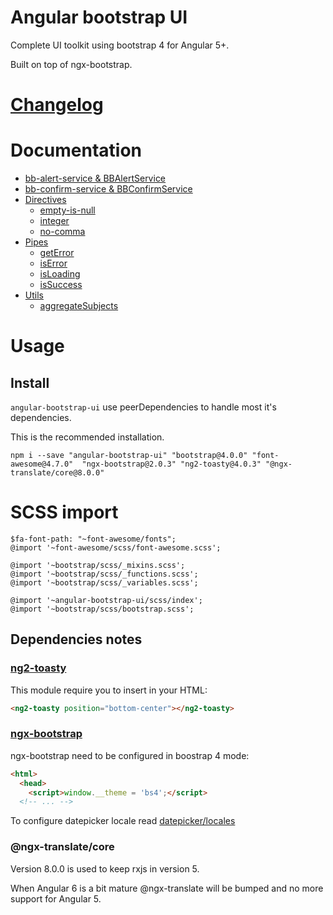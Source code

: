 # Angular bootstrap UI

Complete UI toolkit using bootstrap 4 for Angular 5+.

Built on top of ngx-bootstrap.

# [Changelog](https://github.com/llafuente/angular-bootstrap-ui/blob/master/CHANGELOG.md)

# Documentation

* [bb-alert-service &amp; BBAlertService](src/services/alert/README.md)
* [bb-confirm-service &amp; BBConfirmService](src/services/alert/README.md)
* [Directives](src/directives/README.md)
  * [empty-is-null](src/directives/README.md#empty-is-null)
  * [integer](src/directives/README.md#integer)
  * [no-comma](src/directives/README.md#no-comma)
* [Pipes](src/pipes/README.md)
  * [getError](src/pipes/README.md#geterror)
  * [isError](src/pipes/README.md#iserror)
  * [isLoading](src/pipes/README.md#isloading)
  * [isSuccess](src/pipes/README.md#issuccess)
* [Utils](src/utils/README.md)
  * [aggregateSubjects](src/utils/README.md#aggregatesubjects)


# Usage

## Install

`angular-bootstrap-ui` use peerDependencies to handle most it's dependencies.

This is the recommended installation.

```
npm i --save "angular-bootstrap-ui" "bootstrap@4.0.0" "font-awesome@4.7.0"  "ngx-bootstrap@2.0.3" "ng2-toasty@4.0.3" "@ngx-translate/core@8.0.0"
```

# SCSS import

```
$fa-font-path: "~font-awesome/fonts";
@import '~font-awesome/scss/font-awesome.scss';

@import '~bootstrap/scss/_mixins.scss';
@import '~bootstrap/scss/_functions.scss';
@import '~bootstrap/scss/_variables.scss';

@import '~angular-bootstrap-ui/scss/index';
@import '~bootstrap/scss/bootstrap.scss';
```


## Dependencies notes

### [ng2-toasty](https://github.com/akserg/ng2-toasty)

This module require you to insert in your HTML:

```html
<ng2-toasty position="bottom-center"></ng2-toasty>
```

### [ngx-bootstrap](https://valor-software.com/ngx-bootstrap)

ngx-bootstrap need to be configured in boostrap 4 mode:

```html
<html>
  <head>
    <script>window.__theme = 'bs4';</script>
  <!-- ... -->
```

To configure datepicker locale read [datepicker/locales](https://valor-software.com/ngx-bootstrap/#/datepicker#locales)


### @ngx-translate/core

Version 8.0.0 is used to keep rxjs in version 5.

When Angular 6 is a bit mature @ngx-translate will be bumped and no more support
for Angular 5.
